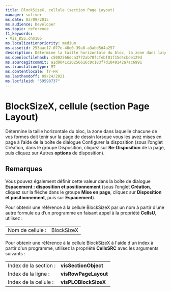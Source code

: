 ```yaml
---
title: BlockSizeX, cellule (section Page Layout)
manager: soliver
ms.date: 03/09/2015
ms.audience: Developer
ms.topic: reference
f1_keywords:
- Vis_DSS.chm105
ms.localizationpriority: medium
ms.assetid: 253aac17-077e-48e0-39a8-a3abd5d4a257
description: Détermine la taille horizontale du bloc, la zone dans laquelle chacune de vos formes doit tenir sur la page de dessin lorsque vous les avez mises en page à l’aide de la boîte de dialogue Configurer la disposition (sous l’onglet Création, dans le groupe Disposition, cliquez sur Re-Layout Page, puis sur Autres options de disposition).
ms.openlocfilehash: c5002566dca3772ab78fcfebf01f15d4cbde129d
ms.sourcegitcommit: a1d9041c20256616c9c183f7d1049142a7ac6991
ms.translationtype: MT
ms.contentlocale: fr-FR
ms.lasthandoff: 09/24/2021
ms.locfileid: "59598737"
---
```

# <a name="blocksizex-cell-page-layout-section"></a>BlockSizeX, cellule (section Page Layout)

Détermine la taille horizontale du bloc, la zone dans laquelle chacune de vos formes doit tenir sur la  page de dessin  lorsque vous les avez mises en page à l’aide de la boîte de dialogue Configurer la disposition (sous l’onglet Création, dans le groupe Disposition, cliquez sur **Re-Disposition** de la page, puis cliquez sur Autres  **options** de disposition).
  
## <a name="remarks"></a>Remarques

Vous pouvez également définir cette valeur dans la boîte de dialogue **Espacement : disposition et positionnement** (sous l’onglet **Création**, cliquez sur la flèche dans le groupe **Mise en page**, cliquez sur **Disposition et positionnement**, puis sur **Espacement**).
  
Pour obtenir une référence à la cellule BlockSizeX par un nom à partir d’une autre formule ou d’un programme en faisant appel à la propriété **CellsU**, utilisez : 
  
|||
|:-----|:-----|
|Nom de cellule :  <br/> |BlockSizeX  <br/> |
   
Pour obtenir une référence à la cellule BlockSizeX à l'aide d'un index à partir d'un programme, utilisez la propriété **CellsSRC** avec les arguments suivants : 
  
|||
|:-----|:-----|
| Index de la section :  <br/> |**visSectionObject** <br/> |
| Index de la ligne :  <br/> |**visRowPageLayout** <br/> |
| Index de la cellule :  <br/> |**visPLOBlockSizeX** <br/> |
   

